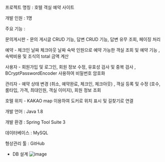 
프로젝트 명칭 : 호텔 객실 예약 사이트


개발 인원 : 1명


주요 기능 : 


문의게시판 - 문의 게시글 CRUD 기능, 답변 CRUD 기능, 답변 유무 조회, 페이징 처리



예약 - 체크인 날짜 체크아웃 날짜 숙박 인원으로 예약 가능한 객실 조회 및 예약 기능 , 숙박비용 및 조식의 total 금액 계산


사용자 - 회원가입 및 로그인, 회원 정보 수정, 유효성 검사 및 중복 검사 , BCryptPasswordEncoder 사용하여 비밀번호 암호화


관리자 - 예약 상태 변경 (취소, 예약완료, 체크인, 체크아웃) , 객실 등록 및 수정 (호수, 룸타입, 가격, 최대인원, 객실 이미지), 회원 정보 조회


호텔 위치 - KAKAO map 이용하여 도커로 위치 표시 및 길찾기로 연결


개발 언어 : Java 1.8


개발 환경 : Spring Tool Suite 3


데이터베이스 : MySQL


형상관리 툴 : GitHub








* DB 설계 
![image](https://user-images.githubusercontent.com/94948667/231437975-67d037a2-7d22-49b5-9181-0ab886bdb4fc.png)
